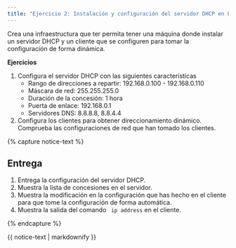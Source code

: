 ```yaml
---
title: "Ejercicio 2: Instalación y configuración del servidor DHCP en Linux"
---
```


Crea una infraestructura que ter permita tener una máquina donde instalar un servidor DHCP y un cliente que se configuren para tomar la configuración de forma dinámica.

**Ejercicios**

1. Configura el servidor DHCP con las siguientes características
	* Rango de direcciones a repartir: 192.168.0.100 - 192.168.0.110 
	* Máscara de red: 255.255.255.0
	* Duración de la concesión: 1 hora
	* Puerta de enlace: 192.168.0.1
	* Servidores DNS: 8.8.8.8, 8.8.4.4
2. Configura los clientes para obtener direccionamiento dinámico. Comprueba las configuraciones de red que han tomado los clientes. 

{% capture notice-text %}
## Entrega

1. Entrega la configuración del servidor DHCP.
2. Muestra la lista de concesiones en el servidor. 
3. Muestra la modificación en la configuración que has hecho en el cliente para que tome la configuración de forma automática.
4. Muestra la salida del comando ` ip address` en el cliente.

{% endcapture %}   
<div class="notice--info">{{ notice-text | markdownify }}</div>

